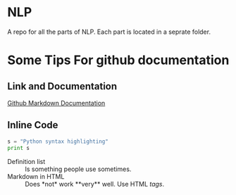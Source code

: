# NLP
A repo for all the parts of NLP. Each part is located in a seprate folder.

# Some Tips For github documentation

## Link and Documentation
[Github Markdown Documentation](https://github.com/adam-p/markdown-here/wiki/Markdown-Cheatsheet#html)

 
 ## Inline Code
```python
s = "Python syntax highlighting"
print s
```

<dl>
  <dt>Definition list</dt>
  <dd>Is something people use sometimes.</dd>

  <dt>Markdown in HTML</dt>
  <dd>Does *not* work **very** well. Use HTML <em>tags</em>.</dd>
</dl>
